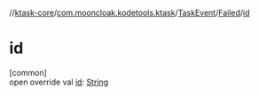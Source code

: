 //[ktask-core](../../../../index.md)/[com.mooncloak.kodetools.ktask](../../index.md)/[TaskEvent](../index.md)/[Failed](index.md)/[id](id.md)

# id

[common]\
open override val [id](id.md): [String](https://kotlinlang.org/api/core/kotlin-stdlib/kotlin/-string/index.html)
